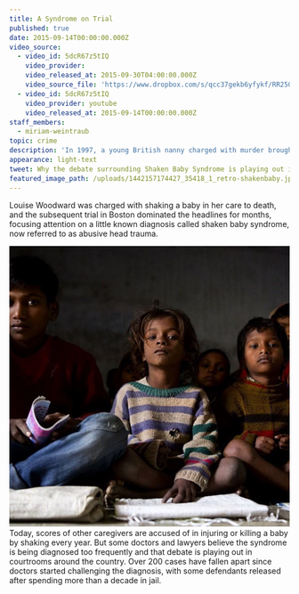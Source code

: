 ```yaml
---
title: A Syndrome on Trial
published: true
date: 2015-09-14T00:00:00.000Z
video_source:
  - video_id: 5dcR67z5tIQ
    video_provider:
    video_released_at: 2015-09-30T04:00:00.000Z
    video_source_file: 'https://www.dropbox.com/s/qcc37gekb6yfykf/RR250_DOC_MASTER_09_11_2015_SHAKEN_BABY-H264_1080p.mov?dl=0'
  - video_id: 5dcR67z5tIQ
    video_provider: youtube
    video_released_at: 2015-09-14T00:00:00.000Z
staff_members:
  - miriam-weintraub
topic: crime
description: 'In 1997, a young British nanny charged with murder brought shaken baby syndrome into the national spotlight, and raised a scientific debate that continues to shape child abuse cases today.'
appearance: light-text
tweet: Why the debate surrounding Shaken Baby Syndrome is playing out in courtrooms across the country.
featured_image_path: /uploads/1442157174427_35418_1_retro-shakenbaby.jpg
---
```



Louise Woodward was charged with shaking a baby in her care to death, and the subsequent trial in Boston dominated the headlines for months, focusing attention on a little known diagnosis called shaken baby syndrome, now referred to as abusive head trauma.

![](/uploads/versions/1420999857357_2015-01-09-india-school-children---x----640-640x---.jpg)Today, scores of other caregivers are accused of in injuring or killing a baby by shaking every year. But some doctors and lawyers believe the syndrome is being diagnosed too frequently and that debate is playing out in courtrooms around the country. Over 200 cases have fallen apart since doctors started challenging the diagnosis, with some defendants released after spending more than a decade in jail.